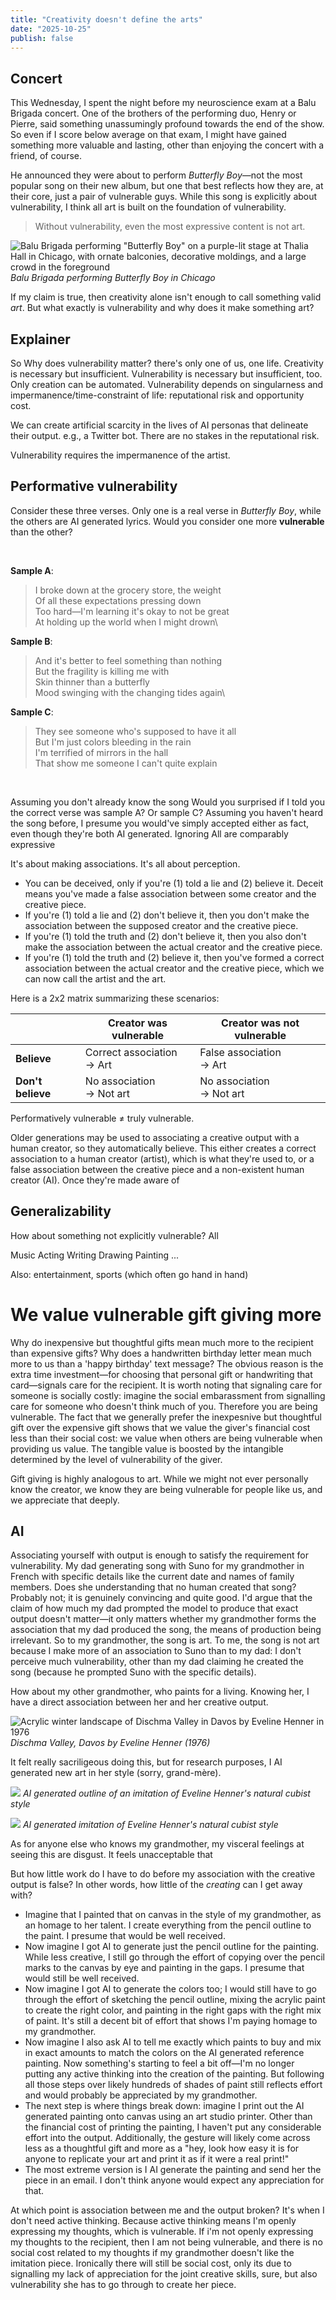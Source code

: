 ```yaml
---
title: "Creativity doesn't define the arts"
date: "2025-10-25"
publish: false
---
```


## Concert

This Wednesday, I spent the night before my neuroscience exam at a Balu Brigada concert. One of the brothers of the performing duo, Henry or Pierre, said something unassumingly profound towards the end of the show. So even if I score below average on that exam, I might have gained something more valuable and lasting, other than enjoying the concert with a friend, of course.

He announced they were about to perform _Butterfly Boy_—not the most popular song on their new album, but one that best reflects how they are, at their core, just a pair of vulnerable guys. While this song is explicitly about vulnerability, I think all art is built on the foundation of vulnerability.

> Without vulnerability, even the most expressive content is not art.

![Balu Brigada performing "Butterfly Boy" on a purple-lit stage at Thalia Hall in Chicago, with ornate balconies, decorative moldings, and a large crowd in the foreground](balu-brigada-butterfly-boy.jpeg)
_Balu Brigada performing *Butterfly Boy* in Chicago_

If my claim is true, then creativity alone isn't enough to call something valid _art_. But what exactly is vulnerability and why does it make something art?

## Explainer

So Why does vulnerability matter? there's only one of us, one life.
Creativity is necessary but insufficient. Vulnerability is necessary but insufficient, too. Only creation can be automated. Vulnerability depends on singularness and impermanence/time-constraint of life: reputational risk and opportunity cost.

We can create artificial scarcity in the lives of AI personas that delineate their output. e.g., a Twitter bot. There are no stakes in the reputational risk.

Vulnerability requires the impermanence of the artist.

## Performative vulnerability

Consider these three verses. Only one is a real verse in _Butterfly Boy_, while the others are AI generated lyrics. Would you consider one more **vulnerable** than the other?

<br>

**Sample A**:

> I broke down at the grocery store, the weight\
> Of all these expectations pressing down\
> Too hard—I'm learning it's okay to not be great\
> At holding up the world when I might drown\

**Sample B**:

> And it's better to feel something than nothing\
> But the fragility is killing me with\
> Skin thinner than a butterfly\
> Mood swinging with the changing tides again\

**Sample C**:

> They see someone who's supposed to have it all\
> But I'm just colors bleeding in the rain\
> I'm terrified of mirrors in the hall\
> That show me someone I can't quite explain

<br>

Assuming you don't already know the song
Would you surprised if I told you the correct verse was sample A? Or sample C? Assuming you haven't heard the song before, I presume you would've simply accepted either as fact, even though they're both AI generated. Ignoring All are comparably expressive

It's about making associations. It's all about perception.

- You can be deceived, only if you're (1) told a lie and (2) believe it. Deceit means you've made a false association between some creator and the creative piece.
- If you're (1) told a lie and (2) don't believe it, then you don't make the association between the supposed creator and the creative piece.
- If you're (1) told the truth and (2) don't believe it, then you also don't make the association between the actual creator and the creative piece.
- If you're (1) told the truth and (2) believe it, then you've formed a correct association between the actual creator and the creative piece, which we can now call the artist and the art.

Here is a 2x2 matrix summarizing these scenarios:

|                   | **Creator was vulnerable**   | **Creator was not vulnerable** |
| ----------------- | ---------------------------- | ------------------------------ |
| **Believe**       | Correct association<br>→ Art | False association<br>→ Art     |
| **Don't believe** | No association<br>→ Not art  | No association<br>→ Not art    |

Performatively vulnerable ≠ truly vulnerable.

Older generations may be used to associating a creative output with a human creator, so they automatically believe. This either creates a correct association to a human creator (artist), which is what they're used to, or a false association between the creative piece and a non-existent human creator (AI). Once they're made aware of

## Generalizability

How about something not explicitly vulnerable? All

Music
Acting
Writing
Drawing
Painting
...

Also: entertainment, sports (which often go hand in hand)

# We value vulnerable gift giving more

Why do inexpensive but thoughtful gifts mean much more to the recipient than expensive gifts? Why does a handwritten birthday letter mean much more to us than a 'happy birthday' text message? The obvious reason is the extra time investment—for choosing that personal gift or handwriting that card—signals care for the recipient. It is worth noting that signaling care for someone is socially costly: imagine the social embarassment from signalling care for someone who doesn't think much of you. Therefore you are being vulnerable. The fact that we generally prefer the inexpesnive but thoughtful gift over the expensive gift shows that we value the giver's financial cost less than their social cost: we value when others are being vulnerable when providing us value. The tangible value is boosted by the intangible determined by the level of vulnerability of the giver.

Gift giving is highly analogous to art. While we might not ever personally know the creator, we know they are being vulnerable for people like us, and we appreciate that deeply.

## AI

Associating yourself with output is enough to satisfy the requirement for vulnerability. My dad generating song with Suno for my grandmother in French with specific details like the current date and names of family members. Does she understanding that no human created that song? Probably not; it is genuinely convincing and quite good. I'd argue that the claim of how much my dad prompted the model to produce that exact output doesn't matter—it only matters whether my grandmother forms the association that my dad produced the song, the means of production being irrelevant. So to my grandmother, the song is art. To me, the song is not art because I make more of an association to Suno than to my dad: I don't perceive much vulnerability, other than my dad claiming he created the song (because he prompted Suno with the specific details).

How about my other grandmother, who paints for a living. Knowing her, I have a direct association between her and her creative output.

![Acrylic winter landscape of Dischma Valley in Davos by Eveline Henner in 1976](eveline-henner-winter-landscape-dischma-valley.jpg)
_*Dischma Valley, Davos* by Eveline Henner (1976)_

It felt really sacriligeous doing this, but for research purposes, I AI generated new art in her style (sorry, grand-mère).

![](fake-ai-eveline-henner-chicago-navy-pier-outline.png)
_AI generated outline of an imitation of Eveline Henner's natural cubist style_

![](fake-ai-eveline-henner-chicago-navy-pier.png)
_AI generated imitation of Eveline Henner's natural cubist style_

As for anyone else who knows my grandmother, my visceral feelings at seeing this are disgust. It feels unacceptable that

But how little work do I have to do before my association with the creative output is false? In other words, how little of the _creating_ can I get away with?

- Imagine that I painted that on canvas in the style of my grandmother, as an homage to her talent. I create everything from the pencil outline to the paint. I presume that would be well received.
- Now imagine I got AI to generate just the pencil outline for the painting. While less creative, I still go through the effort of copying over the pencil marks to the canvas by eye and painting in the gaps. I presume that would still be well received.
- Now imagine I got AI to generate the colors too; I would still have to go through the effort of sketching the pencil outline, mixing the acrylic paint to create the right color, and painting in the right gaps with the right mix of paint. It's still a decent bit of effort that shows I'm paying homage to my grandmother.
- Now imagine I also ask AI to tell me exactly which paints to buy and mix in exact amounts to match the colors on the AI generated reference painting. Now something's starting to feel a bit off—I'm no longer putting any active thinking into the creation of the painting. But following all those steps over likely hundreds of shades of paint still reflects effort and would probably be appreciated by my grandmother.
- The next step is where things break down: imagine I print out the AI generated painting onto canvas using an art studio printer. Other than the financial cost of printing the painting, I haven't put any considerable effort into the output. Additionally, the gesture will likely come across less as a thoughtful gift and more as a "hey, look how easy it is for anyone to replicate your art and print it as if it were a real print!"
- The most extreme version is I AI generate the painting and send her the piece in an email. I don't think anyone would expect any appreciation for that.

At which point is association between me and the output broken? It's when I don't need active thinking. Because active thinking means I'm openly expressing my thoughts, which is vulnerable. If i'm not openly expressing my thoughts to the recipient, then I am not being vulnerable, and there is no social cost related to my thoughts if my grandmother doesn't like the imitation piece. Ironically there will still be social cost, only its due to signalling my lack of appreciation for the joint creative skills, sure, but also vulnerability she has to go through to create her piece.
